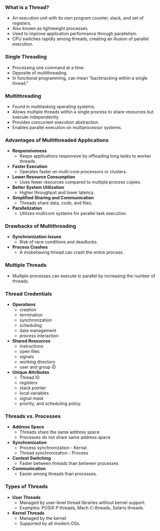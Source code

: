 ### What is a Thread?  
- An execution unit with its own program counter, stack, and set of registers.  
- Also known as lightweight processes.  
- Used to improve application performance through parallelism.  
- CPU switches rapidly among threads, creating an illusion of parallel execution.

### Single Threading  
- Processing one command at a time.  
- Opposite of multithreading.  
- In functional programming, can mean "backtracking within a single thread."

### Multithreading  
- Found in multitasking operating systems.  
- Allows multiple threads within a single process to share resources but execute independently.  
- Provides concurrent execution abstraction.  
- Enables parallel execution on multiprocessor systems.

### Advantages of Multithreaded Applications  
- **Responsiveness**
	- Keeps applications responsive by offloading long tasks to worker threads.  
- **Faster Execution** 
	- Operates faster on multi-core processors or clusters.  
- **Lower Resource Consumption**
	- Uses fewer resources compared to multiple process copies.  
- **Better System Utilization**
	- Higher throughput and lower latency.  
- **Simplified Sharing and Communication**
	- Threads share data, code, and files.  
- **Parallelization**
	- Utilizes multicore systems for parallel task execution.

### Drawbacks of Multithreading  
- **Synchronization Issues**
	- Risk of race conditions and deadlocks.  
- **Process Crashes**
	- A misbehaving thread can crash the entire process.

### Multiple Threads  
- Multiple processes can execute in parallel by increasing the number of threads.

### Thread Credentials  
- **Operations**
	- creation
	- termination
	- synchronization
	- scheduling
	- data management
	- process interaction
- **Shared Resources**
	- instructions
	- open files
	- signals
	- working directory
	- user and group ID 
- **Unique Attributes** 
	- Thread ID
	- registers
	- stack pointer
	- local variables
	- signal mask
	- priority, and scheduling policy.

### Threads vs. Processes  
- **Address Space**
	- Threads share the same address space
	- Processes do not share same address space  
- **Synchronization**
	- Process synchronization - Kernal
	- Thread synchronization - Process
- **Context Switching**
	- Faster between threads than between processes
- **Communication**
	- Easier among threads than processes.

### Types of Threads  
- **User Threads**
	- Managed by user-level thread libraries without kernel support.  
	- Examples: POSIX P threads, Mach C-threads, Solaris threads.  
- **Kernel Threads**
	- Managed by the kernel
	- Supported by all modern OSs.